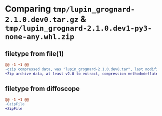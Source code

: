 # Comparing `tmp/lupin_grognard-2.1.0.dev0.tar.gz` & `tmp/lupin_grognard-2.1.0.dev1-py3-none-any.whl.zip`

## filetype from file(1)

```diff
@@ -1 +1 @@
-gzip compressed data, was "lupin_grognard-2.1.0.dev0.tar", last modified: Wed May 15 08:09:05 2024, max compression
+Zip archive data, at least v2.0 to extract, compression method=deflate
```

## filetype from diffoscope

```diff
@@ -1 +1 @@
-GzipFile
+ZipFile
```

